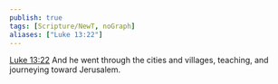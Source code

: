 ```yaml
---
publish: true
tags: [Scripture/NewT, noGraph]
aliases: ["Luke 13:22"]
---
```

[Luke 13:22](https://churchofjesuschrist.org/study/scriptures/nt/luke/13?lang=eng&id=p22#p22) And he went through the cities and villages, teaching, and journeying toward Jerusalem.
